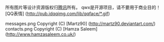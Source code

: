 所有图片等设计资源版权归[腾讯](http://www.tencent.com)所有。
qwx是开源项目，请不要用于商业目的！
[QQ表情] (http://pub.idqqimg.com/lib/qqface/*.gif)

messages.png Copyright (C) [Martz90] (http://martz90.deviantart.com/)
contacts.png Copyright (C) [Hamza Saleem] (http://www.hamzasaleem.co.uk/)
